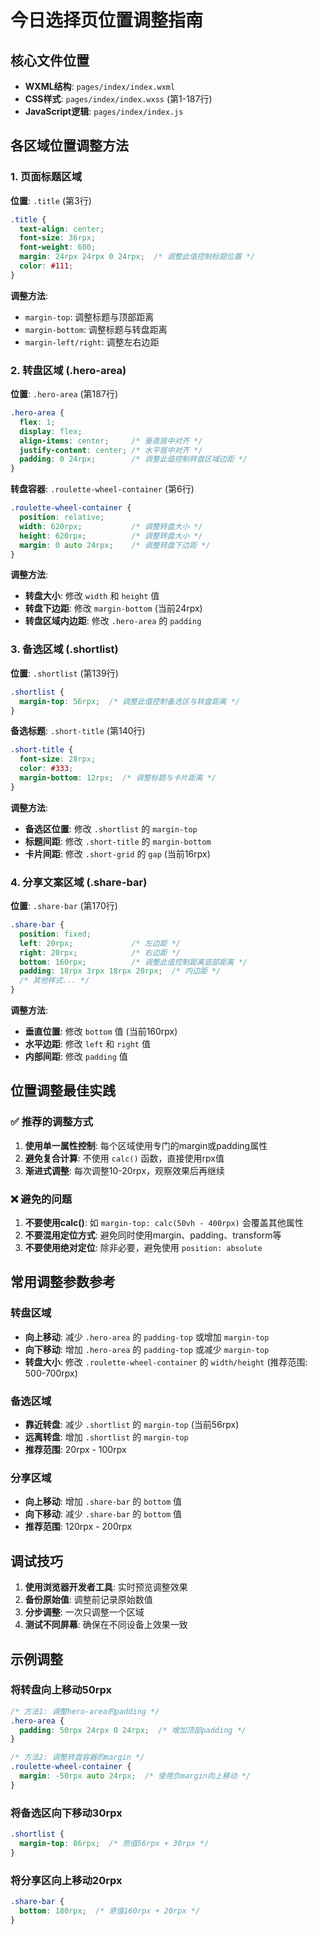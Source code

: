# 今日选择页位置调整指南

## 核心文件位置
- **WXML结构**: `pages/index/index.wxml`
- **CSS样式**: `pages/index/index.wxss` (第1-187行)
- **JavaScript逻辑**: `pages/index/index.js`

## 各区域位置调整方法

### 1. 页面标题区域
**位置**: `.title` (第3行)
```css
.title { 
  text-align: center; 
  font-size: 36rpx; 
  font-weight: 600; 
  margin: 24rpx 24rpx 0 24rpx;  /* 调整此值控制标题位置 */
  color: #111; 
}
```
**调整方法**:
- `margin-top`: 调整标题与顶部距离
- `margin-bottom`: 调整标题与转盘距离
- `margin-left/right`: 调整左右边距

### 2. 转盘区域 (.hero-area)
**位置**: `.hero-area` (第187行)
```css
.hero-area { 
  flex: 1; 
  display: flex; 
  align-items: center;     /* 垂直居中对齐 */
  justify-content: center; /* 水平居中对齐 */
  padding: 0 24rpx;        /* 调整此值控制转盘区域边距 */
}
```

**转盘容器**: `.roulette-wheel-container` (第6行)
```css
.roulette-wheel-container { 
  position: relative; 
  width: 620rpx;           /* 调整转盘大小 */
  height: 620rpx;          /* 调整转盘大小 */
  margin: 0 auto 24rpx;    /* 调整转盘下边距 */
}
```

**调整方法**:
- **转盘大小**: 修改 `width` 和 `height` 值
- **转盘下边距**: 修改 `margin-bottom` (当前24rpx)
- **转盘区域内边距**: 修改 `.hero-area` 的 `padding`

### 3. 备选区域 (.shortlist)
**位置**: `.shortlist` (第139行)
```css
.shortlist { 
  margin-top: 56rpx;  /* 调整此值控制备选区与转盘距离 */
}
```

**备选标题**: `.short-title` (第140行)
```css
.short-title { 
  font-size: 28rpx; 
  color: #333; 
  margin-bottom: 12rpx;  /* 调整标题与卡片距离 */
}
```

**调整方法**:
- **备选区位置**: 修改 `.shortlist` 的 `margin-top`
- **标题间距**: 修改 `.short-title` 的 `margin-bottom`
- **卡片间距**: 修改 `.short-grid` 的 `gap` (当前16rpx)

### 4. 分享文案区域 (.share-bar)
**位置**: `.share-bar` (第170行)
```css
.share-bar { 
  position: fixed; 
  left: 20rpx;             /* 左边距 */
  right: 20rpx;            /* 右边距 */
  bottom: 160rpx;          /* 调整此值控制距离底部距离 */
  padding: 18rpx 3rpx 18rpx 20rpx;  /* 内边距 */
  /* 其他样式... */
}
```

**调整方法**:
- **垂直位置**: 修改 `bottom` 值 (当前160rpx)
- **水平边距**: 修改 `left` 和 `right` 值
- **内部间距**: 修改 `padding` 值

## 位置调整最佳实践

### ✅ 推荐的调整方式
1. **使用单一属性控制**: 每个区域使用专门的margin或padding属性
2. **避免复合计算**: 不使用 `calc()` 函数，直接使用rpx值
3. **渐进式调整**: 每次调整10-20rpx，观察效果后再继续

### ❌ 避免的问题
1. **不要使用calc()**: 如 `margin-top: calc(50vh - 400rpx)` 会覆盖其他属性
2. **不要混用定位方式**: 避免同时使用margin、padding、transform等
3. **不要使用绝对定位**: 除非必要，避免使用 `position: absolute`

## 常用调整参数参考

### 转盘区域
- **向上移动**: 减少 `.hero-area` 的 `padding-top` 或增加 `margin-top`
- **向下移动**: 增加 `.hero-area` 的 `padding-top` 或减少 `margin-top`
- **转盘大小**: 修改 `.roulette-wheel-container` 的 `width/height` (推荐范围: 500-700rpx)

### 备选区域
- **靠近转盘**: 减少 `.shortlist` 的 `margin-top` (当前56rpx)
- **远离转盘**: 增加 `.shortlist` 的 `margin-top`
- **推荐范围**: 20rpx - 100rpx

### 分享区域
- **向上移动**: 增加 `.share-bar` 的 `bottom` 值
- **向下移动**: 减少 `.share-bar` 的 `bottom` 值
- **推荐范围**: 120rpx - 200rpx

## 调试技巧

1. **使用浏览器开发者工具**: 实时预览调整效果
2. **备份原始值**: 调整前记录原始数值
3. **分步调整**: 一次只调整一个区域
4. **测试不同屏幕**: 确保在不同设备上效果一致

## 示例调整

### 将转盘向上移动50rpx
```css
/* 方法1: 调整hero-area的padding */
.hero-area { 
  padding: 50rpx 24rpx 0 24rpx;  /* 增加顶部padding */
}

/* 方法2: 调整转盘容器的margin */
.roulette-wheel-container { 
  margin: -50rpx auto 24rpx;  /* 使用负margin向上移动 */
}
```

### 将备选区向下移动30rpx
```css
.shortlist { 
  margin-top: 86rpx;  /* 原值56rpx + 30rpx */
}
```

### 将分享区向上移动20rpx
```css
.share-bar { 
  bottom: 180rpx;  /* 原值160rpx + 20rpx */
}
```